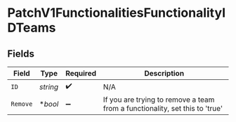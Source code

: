 # PatchV1FunctionalitiesFunctionalityIDTeams


## Fields

| Field                                                                       | Type                                                                        | Required                                                                    | Description                                                                 |
| --------------------------------------------------------------------------- | --------------------------------------------------------------------------- | --------------------------------------------------------------------------- | --------------------------------------------------------------------------- |
| `ID`                                                                        | *string*                                                                    | :heavy_check_mark:                                                          | N/A                                                                         |
| `Remove`                                                                    | **bool*                                                                     | :heavy_minus_sign:                                                          | If you are trying to remove a team from a functionality, set this to 'true' |